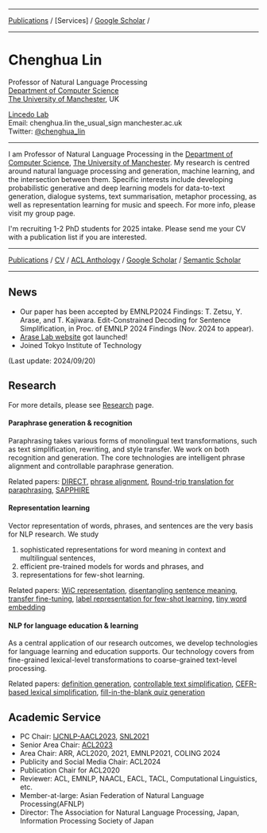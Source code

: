 ***

[Publications](./publication.md) /  [Services] / [Google Scholar](https://scholar.google.com/citations?user=uoL1Wr0AAAAJ&hl=en) /

***

# Chenghua Lin

Professor of Natural Language Processing \
[Department of Computer Science](https://www.cs.manchester.ac.uk/) \
[The University of Manchester](https://www.manchester.ac.uk/), UK

[Lincedo Lab](https://lincedo-lab.github.io/)  
Email: chenghua.lin the_usual_sign manchester.ac.uk  
Twitter: [@chenghua_lin](https://twitter.com/chenghua_lin)

***

I am Professor of Natural Language Processing in the [Department of Computer Science](https://www.cs.manchester.ac.uk/), [The University of Manchester](https://www.manchester.ac.uk/). My research is centred around natural language processing and generation, machine learning, and the intersection between them. Specific interests include developing probabilistic generative and deep learning models for data-to-text generation, dialogue systems, text summarisation, metaphor processing, as well as representation learning for music and speech. For more info, please visit my group page.

I'm recruiting 1-2 PhD students for 2025 intake. Please send me your CV with a publication list if you are interested. 

***

[Publications](./publication.md) / [CV](./assets/cv-arase.pdf) / [ACL Anthology](https://www.aclweb.org/anthology/people/y/yuki-arase/) / [Google Scholar](https://scholar.google.com/citations?user=uoL1Wr0AAAAJ&hl=en) / [Semantic Scholar](https://www.semanticscholar.org/author/Yuki-Arase/3043844)

***

## News
* Our paper has been accepted by EMNLP2024 Findings: T. Zetsu, Y. Arase, and T. Kajiwara. Edit-Constrained Decoding for Sentence Simplification, in Proc. of EMNLP 2024 Findings (Nov. 2024 to appear).
* [Arase Lab website](https://arase-cl-lab.c.titech.ac.jp/) got launched!
* Joined Tokyo Institute of Technology

(Last update: 2024/09/20)


## Research
For more details, please see [Research](./research.md) page.

#### Paraphrase generation & recognition
Paraphrasing takes various forms of monolingual text transformations, such as text simplification, rewriting, and style transfer. 
We work on both recognition and generation. The core technologies are intelligent phrase alignment and controllable paraphrase generation. 

Related papers: [DIRECT](https://aclanthology.org/2021.findings-emnlp.170/), [phrase alignment](https://aclanthology.org/2020.emnlp-main.125/), [Round-trip translation for paraphrasing](https://ojs.aaai.org//index.php/AAAI/article/view/6314), [SAPPHIRE](https://aclanthology.org/2020.lrec-1.847/)

#### Representation learning
Vector representation of words, phrases, and sentences are the very basis for NLP research. We study
1. sophisticated representations for word meaning in context and multilingual sentences,
2. efficient pre-trained models for words and phrases, and
3. representations for few-shot learning.   

Related papers: [WiC representation](https://aclanthology.org/2021.findings-emnlp.49/), [disentangling sentence meaning](https://aclanthology.org/2021.emnlp-main.612/), [transfer fine-tuning](https://aclanthology.org/D19-1542/), [label representation for few-shot learning](https://aclanthology.org/2021.acl-short.105/), [tiny word embedding](https://aclanthology.org/2020.coling-main.103/)

#### NLP for language education & learning
As a central application of our research outcomes, we develop technologies for language learning and education supports. 
Our technology covers from fine-grained lexical-level transformations to coarse-grained text-level processing.

Related papers: [definition generation](https://aclanthology.org/2021.emnlp-main.194/), [controllable text simplification](https://aclanthology.org/P19-2036/), [CEFR-based lexical simplification](https://aclanthology.org/L18-1514/), [fill-in-the-blank quiz generation](https://aclanthology.org/P13-2043/)



## Academic Service
* PC Chair: [IJCNLP-AACL2023](http://www.ijcnlp-aacl2023.org/), [SNL2021](http://www.am.sanken.osaka-u.ac.jp/SNL2021/index.html)
* Senior Area Chair: [ACL2023](https://2023.aclweb.org/committees/program/)
* Area Chair: ARR, ACL2020, 2021, EMNLP2021, COLING 2024
* Publicity and Social Media Chair: ACL2024
* Publication Chair for ACL2020 
* Reviewer: ACL, EMNLP, NAACL, EACL, TACL, Computational Linguistics, etc.  
* Member-at-large: Asian Federation of Natural Language Processing(AFNLP)
* Director: The Association for Natural Language Processing, Japan, Information Processing Society of Japan

